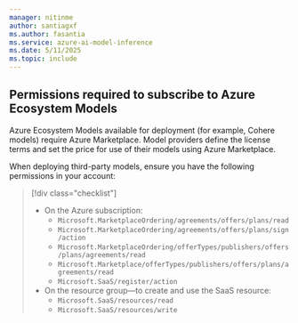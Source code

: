 ```yaml
---
manager: nitinme
author: santiagxf
ms.author: fasantia 
ms.service: azure-ai-model-inference
ms.date: 5/11/2025
ms.topic: include
---
```


## Permissions required to subscribe to Azure Ecosystem Models

Azure Ecosystem Models available for deployment (for example, Cohere models) require Azure Marketplace. Model providers define the license terms and set the price for use of their models using Azure Marketplace.

When deploying third-party models, ensure you have the following permissions in your account:

> [!div class="checklist"]
> * On the Azure subscription:
>   * `Microsoft.MarketplaceOrdering/agreements/offers/plans/read`
>   * `Microsoft.MarketplaceOrdering/agreements/offers/plans/sign/action`
>   * `Microsoft.MarketplaceOrdering/offerTypes/publishers/offers/plans/agreements/read`
>   * `Microsoft.Marketplace/offerTypes/publishers/offers/plans/agreements/read`
>   * `Microsoft.SaaS/register/action`
> * On the resource group—to create and use the SaaS resource:
>   * `Microsoft.SaaS/resources/read`
>   * `Microsoft.SaaS/resources/write`